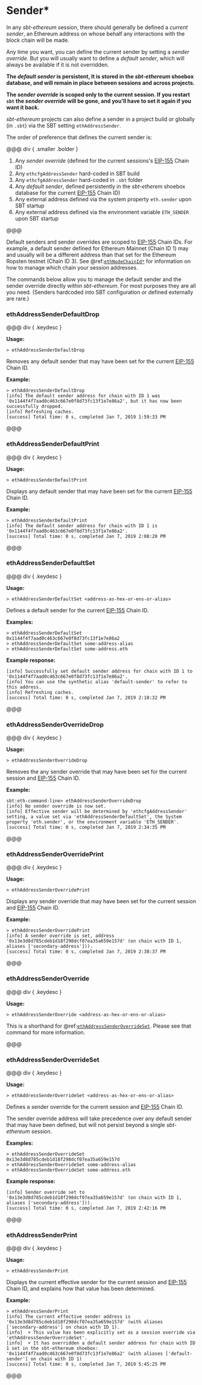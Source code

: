 # Sender*

In any _sbt-ethereum_ session, there should generally be defined a _current sender_, an Ethereum address
on whose behalf any interactions with the block chain will be made.

Any time you want, you can define the current sender by setting a _sender override_.
But you will usually want to define a _default sender_, which will always be available if it is not
overridden.

**The _default sender_ is persistent, It is stored in the _sbt-ethereum_ shoebox database, and will remain in place
between sessions and across projects.**

**The _sender override_ is scoped only to the current session. If you restart
`sbt` the _sender override_ will be gone, and you'll have to set it again if you want it back.**

_sbt-ethereum_ projects can also define a sender in a project build or globally (in `.sbt`) via the SBT setting `ethAddressSender`.

The order of preference that defines the current sender is:

@@@ div { .smaller .bolder }

1. Any _sender override_ (defined for the current sessions's [EIP-155](https://github.com/ethereum/EIPs/blob/master/EIPS/eip-155.md) Chain ID)
2. Any `ethcfgAddressSender` hard-coded in SBT build
3. Any `ethcfgAddressSender` hard-coded in `.sbt` folder
4. Any _default sender_, defined persistently in the _sbt-etherem_ shoebox database for the current [EIP-155](https://github.com/ethereum/EIPs/blob/master/EIPS/eip-155.md) Chain ID)
5. Any external address defined via the system property `eth.sender` upon SBT startup
6. Any external address defined via the environment variable `ETH_SENDER` upon SBT startup

@@@

Default senders and sender overrides are scoped to [EIP-155](https://github.com/ethereum/EIPs/blob/master/EIPS/eip-155.md) Chain IDs.
For example, a default sender defined for Ethereum Mainnet (Chain ID 1) may and usually will be a different address than that set for
the Ethereum Ropsten testnet (Chain ID 3). See @ref:[`ethNodeChainId*`](../node/chain_id.md) for information on how to manage which
chain your session addresses.

The commands below allow you to manage the default sender and the sender override directly within _sbt-ethereum_. For most purposes they are all you need.
(Senders hardcoded into SBT configuration or defined externally are rare.)

### ethAddressSenderDefaultDrop

@@@ div { .keydesc }

**Usage:**
```
> ethAddressSenderDefaultDrop
```
Removes any default sender that may have been set for the current [EIP-155](https://github.com/ethereum/EIPs/blob/master/EIPS/eip-155.md) Chain ID.

**Example:**
```
> ethAddressSenderDefaultDrop
[info] The default sender address for chain with ID 1 was '0x1144f4f7aad0c463c667e0f8d73fc13f1e7e86a2', but it has now been successfully dropped.
[info] Refreshing caches.
[success] Total time: 0 s, completed Jan 7, 2019 1:59:33 PM
```

@@@

### ethAddressSenderDefaultPrint

@@@ div { .keydesc }

**Usage:**
```
> ethAddressSenderDefaultPrint
```
Displays any default sender that may have been set for the current [EIP-155](https://github.com/ethereum/EIPs/blob/master/EIPS/eip-155.md) Chain ID.

**Example:**
```
> ethAddressSenderDefaultPrint
[info] The default sender address for chain with ID 1 is '0x1144f4f7aad0c463c667e0f8d73fc13f1e7e86a2'.
[success] Total time: 0 s, completed Jan 7, 2019 2:08:20 PM
```

@@@

### ethAddressSenderDefaultSet

@@@ div { .keydesc }

**Usage:**
```
> ethAddressSenderDefaultSet <address-as-hex-or-ens-or-alias>
```
Defines a default sender for the current [EIP-155](https://github.com/ethereum/EIPs/blob/master/EIPS/eip-155.md) Chain ID.

**Examples:**
```
> ethAddressSenderDefaultSet 0x1144f4f7aad0c463c667e0f8d73fc13f1e7e86a2
> ethAddressSenderDefaultSet some-address-alias
> ethAddressSenderDefaultSet some-address.eth
```

**Example response:**
```
[info] Successfully set default sender address for chain with ID 1 to '0x1144f4f7aad0c463c667e0f8d73fc13f1e7e86a2'.
[info] You can use the synthetic alias 'default-sender' to refer to this address.
[info] Refreshing caches.
[success] Total time: 0 s, completed Jan 7, 2019 2:18:32 PM
```

@@@

### ethAddressSenderOverrideDrop

@@@ div { .keydesc }

**Usage:**
```
> ethAddressSenderOverrideDrop
```
Removes the any sender override that may have been set for the current session and [EIP-155](https://github.com/ethereum/EIPs/blob/master/EIPS/eip-155.md) Chain ID.

**Example:**
```
sbt:eth-command-line> ethAddressSenderOverrideDrop
[info] No sender override is now set.
[info] Effective sender will be determined by 'ethcfgAddressSender' setting, a value set via 'ethAddressSenderDefaultSet', the System property 'eth.sender', or the environment variable 'ETH_SENDER'.
[success] Total time: 0 s, completed Jan 7, 2019 2:34:35 PM
```

@@@

### ethAddressSenderOverridePrint

@@@ div { .keydesc }

**Usage:**
```
> ethAddressSenderOverridePrint
```
Displays any sender override that may have been set for the current session and [EIP-155](https://github.com/ethereum/EIPs/blob/master/EIPS/eip-155.md) Chain ID.

**Example:**
```
> ethAddressSenderOverridePrint
[info] A sender override is set, address '0x13e3d8d785cdeb1d18f298dcf07ea35a659e157d' (on chain with ID 1, aliases ['secondary-address'])).
[success] Total time: 0 s, completed Jan 7, 2019 2:38:37 PM
```

@@@

### ethAddressSenderOverride

@@@ div { .keydesc }

**Usage:**
```
> ethAddressSenderOverride <address-as-hex-or-ens-or-alias>
```
This is a shorthand for @ref:[`ethAddressSenderOverrideSet`](#ethAddressSenderOverrideSet). Please see that command for more information.

@@@

### ethAddressSenderOverrideSet

@@@ div { .keydesc }

**Usage:**
```
> ethAddressSenderOverrideSet <address-as-hex-or-ens-or-alias>
```
Defines a sender override for the current session and [EIP-155](https://github.com/ethereum/EIPs/blob/master/EIPS/eip-155.md) Chain ID.

The sender override address will take precedence over any default sender that may have been defined, but will not persist beyond a single _sbt-ethereum_ session.

**Examples:**
```
> ethAddressSenderOverrideSet 0x13e3d8d785cdeb1d18f298dcf07ea35a659e157d
> ethAddressSenderOverrideSet some-address-alias
> ethAddressSenderOverrideSet some-address.eth
```

**Example response:**
```
[info] Sender override set to '0x13e3d8d785cdeb1d18f298dcf07ea35a659e157d' (on chain with ID 1, aliases ['secondary-address'])).
[success] Total time: 0 s, completed Jan 7, 2019 2:42:16 PM
```

@@@

### ethAddressSenderPrint

@@@ div { .keydesc }

**Usage:**
```
> ethAddressSenderPrint
```
Displays the current effective sender for the current session and [EIP-155](https://github.com/ethereum/EIPs/blob/master/EIPS/eip-155.md) Chain ID,
and explains how that value has been determined.

**Example:**
```
> ethAddressSenderPrint
[info] The current effective sender address is '0x13e3d8d785cdeb1d18f298dcf07ea35a659e157d' (with aliases ['secondary-address'] on chain with ID 1).
[info]  + This value has been explicitly set as a session override via 'ethAddressSenderOverrideSet'.
[info]  + It has overridden a default sender address for chain with ID 1 set in the sbt-ethereum shoebox: '0x1144f4f7aad0c463c667e0f8d73fc13f1e7e86a2' (with aliases ['default-sender'] on chain with ID 1)
[success] Total time: 0 s, completed Jan 7, 2019 5:45:25 PM
```

@@@

